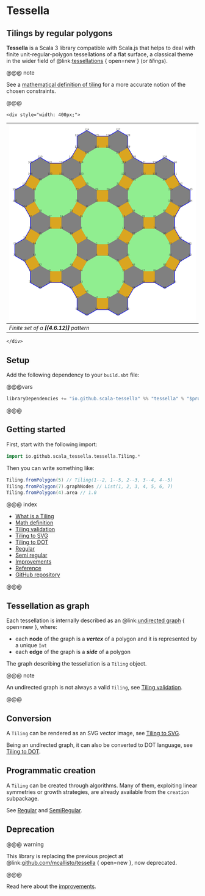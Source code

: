 # Tessella

## Tilings by regular polygons

**Tessella** is a Scala 3 library compatible with Scala.js
that helps to deal with finite unit-regular-polygon tessellations of a flat surface,
a classical theme in the wider field of @link:[tessellations](https://en.wikipedia.org/wiki/Tessellation) { open=new } (or _tilings_).

@@@ note

See a [mathematical definition of tiling](tiling-definition.html)
for a more accurate notion of the chosen constraints.

@@@

```raw
<div style="width: 400px;">
```
| ![sqrHexDodHexoid](svg/sqrHexDodHexoid.svg) |
|---------------------------------------------|
| _Finite set of a **[(4.6.12)]** pattern_    |
```raw
</div>
```

## Setup

Add the following dependency to your `build.sbt` file:

@@@vars
~~~ scala
libraryDependencies += "io.github.scala-tessella" %% "tessella" % "$project.version$" // Use %%% instead of %% if you're using ScalaJS
~~~
@@@

## Getting started

First, start with the following import:

```scala
import io.github.scala_tessella.tessella.Tiling.*
```

Then you can write something like:

```scala
Tiling.fromPolygon(5) // Tiling(1--2, 1--5, 2--3, 3--4, 4--5)
Tiling.fromPolygon(7).graphNodes // List(1, 2, 3, 4, 5, 6, 7)
Tiling.fromPolygon(4).area // 1.0
```

@@@ index
* [What is a Tiling](what-is.md)
* [Math definition](tiling-definition.md)
* [Tiling validation](tiling-validation.md)
* [Tiling to SVG](tiling-SVG.md)
* [Tiling to DOT](tiling-DOT.md)
* [Regular](regular.md)
* [Semi regular](semiregular.md)
* [Improvements](improvements.md)
* [Reference](reference.md)
* [GitHub repository](github.md)

@@@

## Tessellation as graph

Each tessellation is internally described as an
@link:[undirected graph](https://en.wikipedia.org/wiki/Graph_(discrete_mathematics)#Undirected_graph) { open=new }, where:

*   each **node** of the graph is a _**vertex**_ of a polygon and it is represented by a unique `Int`
*   each **edge** of the graph is a _**side**_ of a polygon

The graph describing the tessellation is a `Tiling` object.

@@@ note

An undirected graph is not always a valid `Tiling`,
see [Tiling validation](tiling-validation.html).

@@@

## Conversion

A `Tiling` can be rendered as an SVG vector image,
see [Tiling to SVG](tiling-SVG.html).

Being an undirected graph, it can also be converted to DOT language,
see [Tiling to DOT](tiling-DOT.html).

## Programmatic creation

A `Tiling`  can be created through algorithms.
Many of them, exploiting linear symmetries or growth strategies,
are already available from the `creation` subpackage.

See [Regular](regular.html) and [SemiRegular](semiregular.html).

## Deprecation

@@@ warning

This library is replacing the previous project at @link:[github.com/mcallisto/tessella](https://github.com/mcallisto/tessella) { open=new }, now deprecated.

@@@

Read here about the [improvements](improvements.html).
